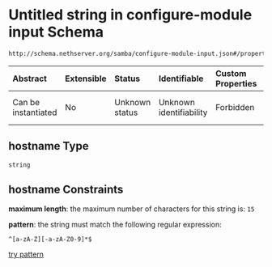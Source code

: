 # Untitled string in configure-module input Schema

```txt
http://schema.nethserver.org/samba/configure-module-input.json#/properties/hostname
```



| Abstract            | Extensible | Status         | Identifiable            | Custom Properties | Additional Properties | Access Restrictions | Defined In                                                                               |
| :------------------ | :--------- | :------------- | :---------------------- | :---------------- | :-------------------- | :------------------ | :--------------------------------------------------------------------------------------- |
| Can be instantiated | No         | Unknown status | Unknown identifiability | Forbidden         | Allowed               | none                | [configure-module-input.json*](samba/configure-module-input.json "open original schema") |

## hostname Type

`string`

## hostname Constraints

**maximum length**: the maximum number of characters for this string is: `15`

**pattern**: the string must match the following regular expression: 

```regexp
^[a-zA-Z][-a-zA-Z0-9]*$
```

[try pattern](https://regexr.com/?expression=%5E%5Ba-zA-Z%5D%5B-a-zA-Z0-9%5D\*%24 "try regular expression with regexr.com")
